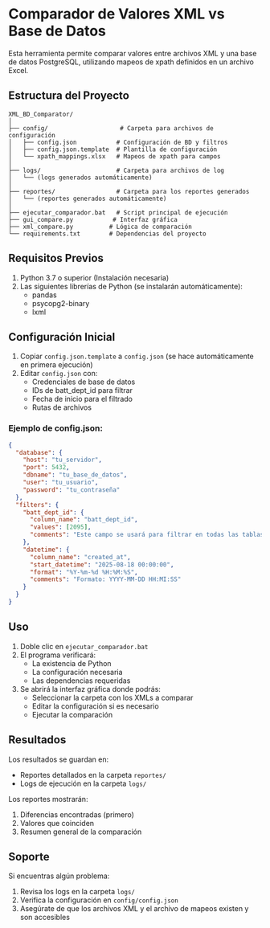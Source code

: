 # Comparador de Valores XML vs Base de Datos

Esta herramienta permite comparar valores entre archivos XML y una base de datos PostgreSQL, utilizando mapeos de xpath definidos en un archivo Excel.

## Estructura del Proyecto

```
XML_BD_Comparator/
│
├── config/                    # Carpeta para archivos de configuración
│   ├── config.json           # Configuración de BD y filtros
│   ├── config.json.template  # Plantilla de configuración
│   └── xpath_mappings.xlsx   # Mapeos de xpath para campos
│
├── logs/                     # Carpeta para archivos de log
│   └── (logs generados automáticamente)
│
├── reportes/                 # Carpeta para los reportes generados
│   └── (reportes generados automáticamente)
│
├── ejecutar_comparador.bat   # Script principal de ejecución
├── gui_compare.py           # Interfaz gráfica
├── xml_compare.py          # Lógica de comparación
└── requirements.txt        # Dependencias del proyecto
```

## Requisitos Previos

1. Python 3.7 o superior (Instalación necesaria)
2. Las siguientes librerías de Python (se instalarán automáticamente):
   - pandas
   - psycopg2-binary
   - lxml

## Configuración Inicial

1. Copiar `config.json.template` a `config.json` (se hace automáticamente en primera ejecución)
2. Editar `config.json` con:
   - Credenciales de base de datos
   - IDs de batt_dept_id para filtrar
   - Fecha de inicio para el filtrado
   - Rutas de archivos

### Ejemplo de config.json:
```json
{
  "database": {
    "host": "tu_servidor",
    "port": 5432,
    "dbname": "tu_base_de_datos",
    "user": "tu_usuario",
    "password": "tu_contraseña"
  },
  "filters": {
    "batt_dept_id": {
      "column_name": "batt_dept_id",
      "values": [2095],
      "comments": "Este campo se usará para filtrar en todas las tablas"
    },
    "datetime": {
      "column_name": "created_at",
      "start_datetime": "2025-08-18 00:00:00",
      "format": "%Y-%m-%d %H:%M:%S",
      "comments": "Formato: YYYY-MM-DD HH:MI:SS"
    }
  }
}
```

## Uso

1. Doble clic en `ejecutar_comparador.bat`
2. El programa verificará:
   - La existencia de Python
   - La configuración necesaria
   - Las dependencias requeridas
3. Se abrirá la interfaz gráfica donde podrás:
   - Seleccionar la carpeta con los XMLs a comparar
   - Editar la configuración si es necesario
   - Ejecutar la comparación

## Resultados

Los resultados se guardan en:
- Reportes detallados en la carpeta `reportes/`
- Logs de ejecución en la carpeta `logs/`

Los reportes mostrarán:
1. Diferencias encontradas (primero)
2. Valores que coinciden
3. Resumen general de la comparación

## Soporte

Si encuentras algún problema:
1. Revisa los logs en la carpeta `logs/`
2. Verifica la configuración en `config/config.json`
3. Asegúrate de que los archivos XML y el archivo de mapeos existen y son accesibles
